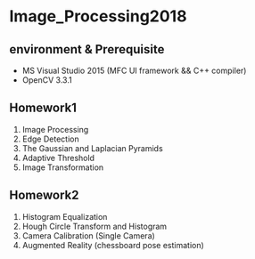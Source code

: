 # Image_Processing2018

## environment & Prerequisite
* MS Visual Studio 2015 (MFC UI framework && C++ compiler)
* OpenCV 3.3.1 

## Homework1
1. Image Processing
2. Edge Detection
3. The Gaussian and Laplacian Pyramids
4. Adaptive Threshold
5. Image Transformation

## Homework2
1. Histogram Equalization
2. Hough Circle Transform and Histogram
3. Camera Calibration (Single Camera)
4. Augmented Reality (chessboard pose estimation)
